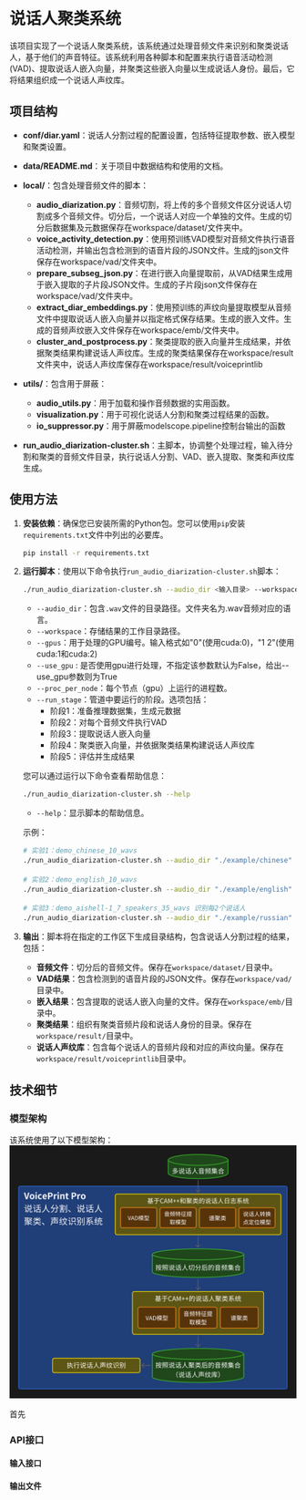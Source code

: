 # 说话人聚类系统

该项目实现了一个说话人聚类系统，该系统通过处理音频文件来识别和聚类说话人，基于他们的声音特征。该系统利用各种脚本和配置来执行语音活动检测(VAD)、提取说话人嵌入向量，并聚类这些嵌入向量以生成说话人身份。最后，它将结果组织成一个说话人声纹库。

## 项目结构

- **conf/diar.yaml**：说话人分割过程的配置设置，包括特征提取参数、嵌入模型和聚类设置。
  
- **data/README.md**：关于项目中数据结构和使用的文档。

- **local/**：包含处理音频文件的脚本：
  - **audio_diarization.py**：音频切割，将上传的多个音频文件区分说话人切割成多个音频文件。切分后，一个说话人对应一个单独的文件。生成的切分后数据集及元数据保存在workspace/dataset/文件夹中。
  - **voice_activity_detection.py**：使用预训练VAD模型对音频文件执行语音活动检测，并输出包含检测到的语音片段的JSON文件。生成的json文件保存在workspace/vad/文件夹中。
  - **prepare_subseg_json.py**：在进行嵌入向量提取前，从VAD结果生成用于嵌入提取的子片段JSON文件。生成的子片段json文件保存在workspace/vad/文件夹中。
  - **extract_diar_embeddings.py**：使用预训练的声纹向量提取模型从音频文件中提取说话人嵌入向量并以指定格式保存结果。生成的嵌入文件。生成的音频声纹嵌入文件保存在workspace/emb/文件夹中。
  - **cluster_and_postprocess.py**：聚类提取的嵌入向量并生成结果，并依据聚类结果构建说话人声纹库。生成的聚类结果保存在workspace/result文件夹中，说话人声纹库保存在workspace/result/voiceprintlib

- **utils/**：包含用于屏蔽：
  - **audio_utils.py**：用于加载和操作音频数据的实用函数。
  - **visualization.py**：用于可视化说话人分割和聚类过程结果的函数。
  - **io_suppressor.py**：用于屏蔽modelscope.pipeline控制台输出的函数

- **run_audio_diarization-cluster.sh**：主脚本，协调整个处理过程，输入待分割和聚类的音频文件目录，执行说话人分割、VAD、嵌入提取、聚类和声纹库生成。

## 使用方法

1. **安装依赖**：确保您已安装所需的Python包。您可以使用`pip`安装`requirements.txt`文件中列出的必要库。
    ```bash
    pip install -r requirements.txt
    ```

2. **运行脚本**：使用以下命令执行`run_audio_diarization-cluster.sh`脚本：
   ```bash
   ./run_audio_diarization-cluster.sh --audio_dir <输入目录> --workspace <工作区> --gpus <gpu列表> --proc_per_node <每节点进程数> --run_stage <运行阶段>
   ```
    - `--audio_dir`：包含`.wav`文件的目录路径。文件夹名为.wav音频对应的语言。
    - `--workspace`：存储结果的工作目录路径。
    - `--gpus`：用于处理的GPU编号。输入格式如"0"(使用cuda:0)，"1 2"(使用cuda:1和cuda:2) 
    - `--use_gpu` : 是否使用gpu进行处理，不指定该参数默认为False，给出--use_gpu参数则为True
    - `--proc_per_node`：每个节点（gpu）上运行的进程数。
    - `--run_stage`：管道中要运行的阶段。选项包括：
        - 阶段1：准备推理数据集，生成元数据
        - 阶段2：对每个音频文件执行VAD
        - 阶段3：提取说话人嵌入向量
        - 阶段4：聚类嵌入向量，并依据聚类结果构建说话人声纹库
        - 阶段5：评估并生成结果

    您可以通过运行以下命令查看帮助信息：
    ```bash
    ./run_audio_diarization-cluster.sh --help
    ```
    - `--help`：显示脚本的帮助信息。

    示例：
    ```bash
    # 实验1：demo_chinese_10_wavs
    ./run_audio_diarization-cluster.sh --audio_dir "./example/chinese" --workspace "./workspace/demo_chinese_10_wavs" --proc_per_node 8 --run_stage "1 2 3 4" --gpus "1" --use_gpu

    # 实验2：demo_english_10_wavs
    ./run_audio_diarization-cluster.sh --audio_dir "./example/english" --workspace "./workspace/demo_english_10_wavs" --proc_per_node 8 --run_stage "1 2 3 4" --gpus "1" --use_gpu

    # 实验3：demo_aishell-1_7_speakers_35_wavs 识别每2个说话人
    ./run_audio_diarization-cluster.sh --audio_dir "./example/russian" --workspace "./workspace/demo_russian_10_wavs" --proc_per_node 8 --run_stage "1 2 3 4" --gpus "1" --use_gpu
    ```

3. **输出**：脚本将在指定的工作区下生成目录结构，包含说话人分割过程的结果，包括：
   - **音频文件**：切分后的音频文件。保存在`workspace/dataset/`目录中。
   - **VAD结果**：包含检测到的语音片段的JSON文件。保存在`workspace/vad/`目录中。
   - **嵌入结果**：包含提取的说话人嵌入向量的文件。保存在`workspace/emb/`目录中。
   - **聚类结果**：组织有聚类音频片段和说话人身份的目录。保存在`workspace/result/`目录中。
   - **说话人声纹库**：包含每个说话人的音频片段和对应的声纹向量。保存在`workspace/result/voiceprintlib`目录中。

## 技术细节

### 模型架构

该系统使用了以下模型架构：
![VoicePrint_Pro_系统框架](./readme_assets/VoicePrint_Pro_系统框架.png)

首先

### API接口

#### 输入接口

#### 输出文件

### 